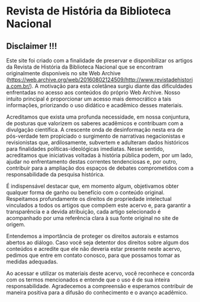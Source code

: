 # Revista de História da Biblioteca Nacional
## Disclaimer !!!
Este site foi criado com a finalidade de preservar e disponibilizar os artigos da Revista de História da Biblioteca Nacional que se encontram originalmente disponíveis no site Web Archive (https://web.archive.org/web/20160802124509/http://www.revistadehistoria.com.br/). A motivação para esta coletânea surgiu diante das dificuldades enfrentadas no acesso aos conteúdos do próprio Web Archive. Nosso intuito principal é proporcionar um acesso mais democrático a tais informações, priorizando o uso didático e acadêmico desses materiais.

Acreditamos que exista uma profunda necessidade, em nossa conjuntura, de posturas que valorizem os saberes acadêmicos e contribuam com a divulgação científica. A crescente onda de desinformação nesta era de pós-verdade tem propiciado o surgimento de narrativas negacionistas e revisionistas que, ardilosamente, subvertem e adulteram dados históricos para finalidades políticas-ideológicas imediatas. Nesse sentido, acreditamos que iniciativas voltadas à história pública podem, por um lado, ajudar no enfrentamento destas correntes tendenciosas e, por outro, contribuir para a ampliação dos espaços de debates comprometidos com a responsabilidade da pesquisa histórica.

É indispensável destacar que, em momento algum, objetivamos obter qualquer forma de ganho ou benefício com o conteúdo original. Respeitamos profundamente os direitos de propriedade intelectual vinculados a todos os artigos que compõem este acervo e, para garantir a transparência e a devida atribuição, cada artigo selecionado é acompanhado por uma referência clara à sua fonte original no site de origem.

Entendemos a importância de proteger os direitos autorais e estamos abertos ao diálogo. Caso você seja detentor dos direitos sobre algum dos conteúdos e acredite que ele não deveria estar presente neste acervo, pedimos que entre em contato conosco, para que possamos tomar as medidas adequadas.

Ao acessar e utilizar os materiais deste acervo, você reconhece e concorda com os termos mencionados e entende que o uso é de sua inteira responsabilidade. Agradecemos a compreensão e esperamos contribuir de maneira positiva para a difusão do conhecimento e o avanço acadêmico.

